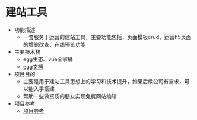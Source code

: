 # 建站工具
+ 功能描述
  + 一套服务于运营的建站工具，主要功能包括，页面模板crud、运营h5页面的增删改查、在线预览功能
+ 主要技术栈
  + egg生态、vue全家桶
  + [egg文档](https://eggjs.github.io/)
+ 项目目的
  + 主要是用于建站工具思想上的学习和技术提升，如果后续公司有需求，可以能入手搭建
  + 帮助一些做资质的朋友实现免费网站编辑
+ 项目参考
  + [项目参考](https://github.com/page-pipepline/pipeline-editor)
